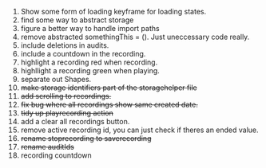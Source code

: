 1. Show some form of loading keyframe for loading states.
2. find some way to abstract storage
3. figure a better way to handle import paths
4. remove abstracted somethingThis = (). Just uneccessary code really.
5. include deletions in audits.
6. include a countdown in the recording.
7. highlight a recording red when recording.
8. highllight a recording green when playing.
9. separate out Shapes.
10. ~~make storage identifiers part of the storagehelper file~~
11. ~~add scrolling to recordings.~~
12. ~~fix bug where all recordings show same created date.~~
13. ~~tidy up playrecording action~~
14. add a clear all recordings button.
15. remove active recording id, you can just check if theres an ended value.
16. ~~rename stoprecording to saverecording~~
17. ~~rename auditIds~~
18. recording countdown